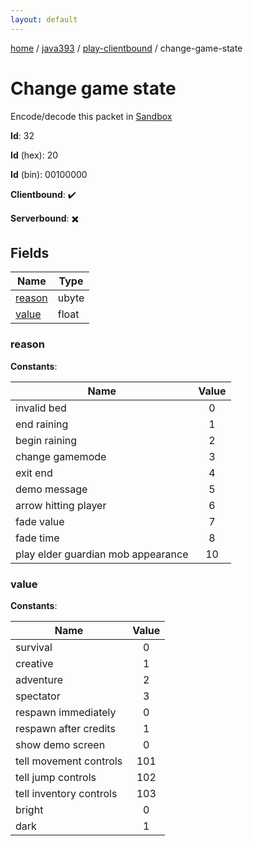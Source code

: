 ```yaml
---
layout: default
---
```


[home](/)  /  [java393](/protocol/java393)  /  [play-clientbound](/protocol/java393/play-clientbound)  /  change-game-state

# Change game state

Encode/decode this packet in [Sandbox](../../../sandbox/java393#PlayClientbound.ChangeGameState)

**Id**: 32

**Id** (hex): 20

**Id** (bin): 00100000

**Clientbound**: ✔️

**Serverbound**: ✖️

## Fields

Name | Type
---|---
[reason](#reason) | ubyte
[value](#value) | float

### reason

**Constants**:

Name | Value
---|:---:
invalid bed | 0
end raining | 1
begin raining | 2
change gamemode | 3
exit end | 4
demo message | 5
arrow hitting player | 6
fade value | 7
fade time | 8
play elder guardian mob appearance | 10

### value

**Constants**:

Name | Value
---|:---:
survival | 0
creative | 1
adventure | 2
spectator | 3
respawn immediately | 0
respawn after credits | 1
show demo screen | 0
tell movement controls | 101
tell jump controls | 102
tell inventory controls | 103
bright | 0
dark | 1
